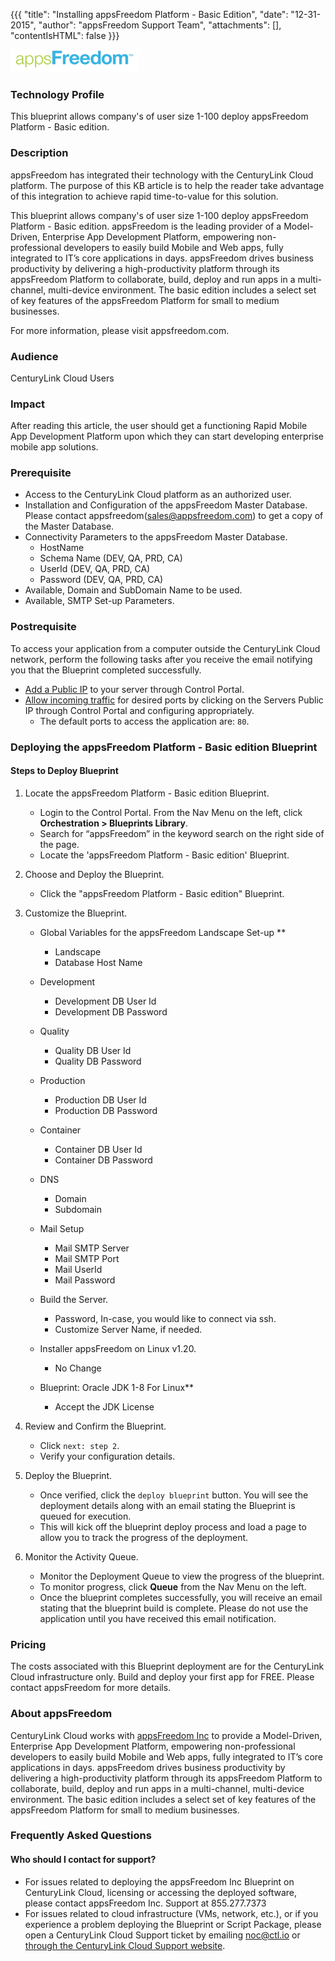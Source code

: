 
{{{
  "title": "Installing appsFreedom Platform - Basic Edition",
  "date": "12-31-2015",
  "author": "appsFreedom Support Team",
  "attachments": [],
  "contentIsHTML": false
}}}

![appsFreedom Logo](../../images/appsfreedom-logo.png)

### Technology Profile
This blueprint allows company's of user size 1-100 deploy appsFreedom Platform - Basic edition.

### Description
appsFreedom has integrated their technology with the CenturyLink Cloud platform. The purpose of this KB article is to help the reader take advantage of this integration to achieve rapid time-to-value for this solution.

This blueprint allows company's of user size 1-100 deploy appsFreedom Platform - Basic edition.
appsFreedom is the leading provider of a Model-Driven, Enterprise App Development Platform, empowering non-professional developers to easily build Mobile and Web apps, fully integrated to IT’s core applications in days. appsFreedom drives business productivity by delivering a high-productivity platform through its appsFreedom Platform to collaborate, build, deploy and run apps in a multi-channel, multi-device environment. The basic edition includes a select set of key features of the appsFreedom Platform for small to medium businesses.

For more information, please visit appsfreedom.com.

### Audience
CenturyLink Cloud Users

### Impact
After reading this article, the user should get a functioning Rapid Mobile App Development Platform upon which they can start developing enterprise mobile app solutions.

### Prerequisite
* Access to the CenturyLink Cloud platform as an authorized user.
* Installation and Configuration of the appsFreedom Master Database. Please contact appsfreedom(sales@appsfreedom.com) to get a copy of the Master Database.
* Connectivity Parameters to the appsFreedom Master Database.
  * HostName
  * Schema Name (DEV, QA, PRD, CA)
  * UserId (DEV, QA, PRD, CA)
  * Password (DEV, QA, PRD, CA)
* Available, Domain and SubDomain Name to be used.
* Available, SMTP Set-up Parameters.

### Postrequisite
To access your application from a computer outside the CenturyLink Cloud network, perform the following tasks after you receive the email notifying you that the Blueprint completed successfully.
* [Add a Public IP](../../Network/how-to-add-public-ip-to-virtual-machine.md) to your server through Control Portal.
* [Allow incoming traffic](../../Network/how-to-add-public-ip-to-virtual-machine.md) for desired ports by clicking on the Servers Public IP through Control Portal and configuring appropriately.
  * The default ports to access the application are: `80`.

### Deploying the appsFreedom Platform - Basic edition Blueprint

#### Steps to Deploy Blueprint
1. Locate the appsFreedom Platform - Basic edition Blueprint.
   * Login to the Control Portal. From the Nav Menu on the left, click **Orchestration > Blueprints Library**.
   * Search for “appsFreedom” in the keyword search on the right side of the page.
   * Locate the 'appsFreedom Platform - Basic edition' Blueprint.

2. Choose and Deploy the Blueprint.
   * Click the "appsFreedom Platform - Basic edition" Blueprint.

3. Customize the Blueprint.
   * Global Variables for the appsFreedom Landscape Set-up **
     * Landscape
     * Database Host Name
   * Development
     * Development DB User Id
     * Development DB Password
   * Quality
     * Quality DB User Id
     * Quality DB Password
   * Production
     * Production DB User Id
     * Production DB Password
   * Container
     * Container DB User Id
     * Container DB Password
   * DNS
     * Domain
     * Subdomain
   * Mail Setup
     * Mail SMTP Server
     * Mail SMTP Port
     * Mail UserId
     * Mail Password

   * Build the Server.
     * Password, In-case, you would like to connect via ssh.
     * Customize Server Name, if needed.

   * Installer appsFreedom on Linux v1.20.
     * No Change

   * Blueprint: Oracle JDK 1-8 For Linux**
     * Accept the JDK License

4. Review and Confirm the Blueprint.
   * Click `next: step 2`.
   * Verify your configuration details.

5. Deploy the Blueprint.
   * Once verified, click the `deploy blueprint` button. You will see the deployment details along with an email stating the Blueprint is queued for execution.
   * This will kick off the blueprint deploy process and load a page to allow you to track the progress of the deployment.

6. Monitor the Activity Queue.
   * Monitor the Deployment Queue to view the progress of the blueprint.
   * To monitor progress, click **Queue** from the Nav Menu on the left.
   * Once the blueprint completes successfully, you will receive an email stating that the blueprint build is complete. Please do not use the application until you have received this email notification.

### Pricing
The costs associated with this Blueprint deployment are for the CenturyLink Cloud infrastructure only. Build and deploy your first app for FREE. Please contact appsFreedom for more details.

### About appsFreedom
CenturyLink Cloud works with [appsFreedom Inc](http://appsfreedom.com) to provide a Model-Driven, Enterprise App Development Platform, empowering non-professional developers to easily build Mobile and Web apps, fully integrated to IT’s core applications in days. appsFreedom drives business productivity by delivering a high-productivity platform through its appsFreedom Platform to collaborate, build, deploy and run apps in a multi-channel, multi-device environment. The basic edition includes a select set of key features of the appsFreedom Platform for small to medium businesses.

### Frequently Asked Questions

#### Who should I contact for support?
* For issues related to deploying the appsFreedom Inc Blueprint on CenturyLink Cloud, licensing or accessing the deployed software, please contact appsFreedom Inc. Support at 855.277.7373
* For issues related to cloud infrastructure (VMs, network, etc.), or if you experience a problem deploying the Blueprint or Script Package, please open a CenturyLink Cloud Support ticket by emailing [noc@ctl.io](mailto:noc@ctl.io) or [through the CenturyLink Cloud Support website](https://t3n.zendesk.com/tickets/new).
